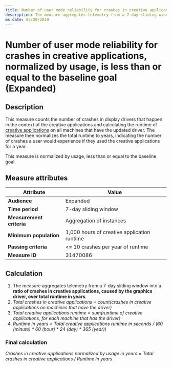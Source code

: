 ```yaml
---
title: Number of user mode reliability for crashes in creative applications (Expanded)
description: The measure aggregates telemetry from a 7-day sliding window into a ratio of crashes in creative applications, caused by the graphics drivers, over total runtime in years 
ms.date: 05/20/2019
---
```


# Number of user mode reliability for crashes in creative applications, normalized by usage, is less than or equal to the baseline goal (Expanded)

## Description

This measure counts the number of crashes in display drivers that happen in the context of the creative applications and calculating the runtime of [creative applications](measure-appendix.md#creative-applications-example) on all machines that have the updated driver. The measure then normalizes the total runtime to years, indicating the number of crashes a user would experience if they used the creative applications for a year.

This measure is normalized by usage, less than or equal to the baseline goal.

## Measure attributes

|Attribute|Value|
|----|----|
|**Audience**|Expanded|
|**Time period**|7-day sliding window|
|**Measurement criteria**|Aggregation of instances|
|**Minimum population**|1,000 hours of creative application runtime|
|**Passing criteria**|<= 10 crashes per year of runtime|
|**Measure ID**|31470086|

## Calculation

1. The measure aggregates telemetry from a 7-day sliding window into a **ratio of crashes in creative applications, caused by the graphics driver, over total runtime in years**.
2. *Total crashes in creative applications = count(crashes in creative applications on machines that have the driver)*
3. *Total creative applications runtime = sum(runtime of creative applications, for each machine that has the driver)*
4. *Runtime in years = Total creative applications runtime in seconds  / (60 (minute) \* 60 (hour) \* 24 (day) \* 365 (year))*

### Final calculation

*Crashes in creative applications normalized by usage in years = Total crashes in creative applications / Runtime in years*
